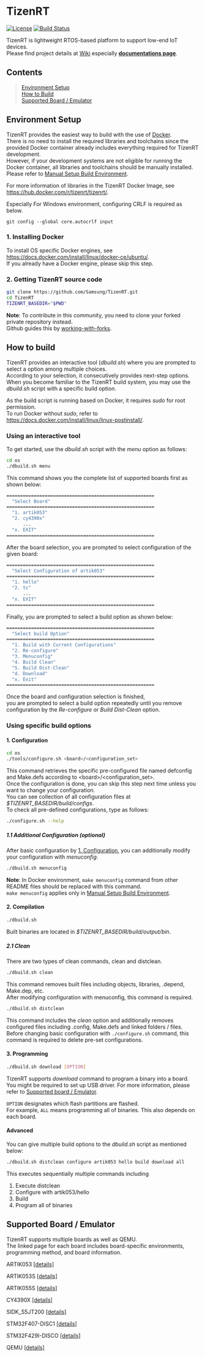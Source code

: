 # TizenRT

[![License](https://img.shields.io/badge/licence-Apache%202.0-brightgreen.svg?style=flat)](LICENSE)
[![Build Status](https://travis-ci.org/Samsung/TizenRT.svg?branch=master)](https://travis-ci.org/Samsung/TizenRT)

TizenRT is lightweight RTOS-based platform to support low-end IoT devices.  
Please find project details at [Wiki](https://github.com/Samsung/TizenRT/wiki) especially **[documentations page](https://github.com/Samsung/TizenRT/wiki/Documentations)**.

## Contents

> [Environment Setup](#environment-setup)  
> [How to Build](#how-to-build)  
> [Supported Board / Emulator](#supported-board--emulator)  

## Environment Setup

TizenRT provides the easiest way to build with the use of [Docker](https://www.docker.com/).  
There is no need to install the required libraries and toolchains since the provided Docker container already includes everything required for TizenRT development.  
However, if your development systems are not eligible for running the Docker container, all libraries and toolchains should be manually installed.  
Please refer to [Manual Setup Build Environment](docs/HowToSetEnv.md).

For more information of libraries in the TizenRT Docker Image, see https://hub.docker.com/r/tizenrt/tizenrt/.

Especially For Windows environment, configuring CRLF is required as below.
```
git config --global core.autocrlf input
```

### 1. Installing Docker

To install OS specific Docker engines, see https://docs.docker.com/install/linux/docker-ce/ubuntu/.  
If you already have a Docker engine, please skip this step.

### 2. Getting TizenRT source code

```bash
git clone https://github.com/Samsung/TizenRT.git
cd TizenRT
TIZENRT_BASEDIR="$PWD"
```
**Note**: To contribute in this community, you need to clone your forked private repository instead.  
          Github guides this by [working-with-forks](https://help.github.com/articles/working-with-forks).

## How to build

TizenRT provides an interactive tool (*dbuild.sh*) where you are prompted to select a option among multiple choices.  
According to your selection, it consecutively provides next-step options.  
When you become familiar to the TizenRT build system, you may use the *dbuild.sh* script with a specific build option.

As the build script is running based on Docker, it requires *sudo* for root permission.  
To run Docker without *sudo*, refer to https://docs.docker.com/install/linux/linux-postinstall/.

### Using an interactive tool

To get started, use the *dbuild.sh* script with the *menu* option as follows:
```bash
cd os
./dbuild.sh menu
```

This command shows you the complete list of supported boards first as shown below:
```bash
======================================================
  "Select Board"
======================================================
  "1. artik053"
  "2. cy4390x"
      ...
  "x. EXIT"
======================================================
```

After the board selection, you are prompted to select configuration of the given board:
```bash
======================================================
  "Select Configuration of artik053"
======================================================
  "1. hello"
  "2. tc"
      ...
  "x. EXIT"
======================================================
```

Finally, you are prompted to select a build option as shown below:
```bash
======================================================
  "Select build Option"
======================================================
  "1. Build with Current Configurations"
  "2. Re-configure"
  "3. Menuconfig"
  "4. Build Clean"
  "5. Build Dist-Clean"
  "d. Download"
  "x. Exit"
======================================================
```

Once the board and configuration selection is finished,  
you are prompted to select a build option repeatedly until you remove configuration by the *Re-configure* or *Build Dist-Clean* option.

### Using specific build options

#### 1. Configuration

```bash
cd os
./tools/configure.sh <board>/<configuration_set>
```

This command retrieves the specific pre-configured file named defconfig and Make.defs according to \<board\>/\<configuration_set\>.  
Once the configuration is done, you can skip this step next time unless you want to change your configuration.  
You can see collection of all configuration files at *$TIZENRT_BASEDIR/build/configs*.  
To check all pre-defined configurations, type as follows:

```bash
./configure.sh --help
```

##### 1.1 Additional Configuration (optional)

After basic configuration by [1. Configuration](#1-configuration), you can additionally modify your configuration with *menuconfig*.

```bash
./dbuild.sh menuconfig
```

**Note**: In Docker environment, ```make menuconfig``` command from other README files should be replaced with this command.  
          ```make menuconfig``` applies only in [Manual Setup Build Environment](docs/HowToSetEnv.md).

#### 2. Compilation

```bash
./dbuild.sh
```

Built binaries are located in *$TIZENRT_BASEDIR/build/output/bin*.

##### 2.1 Clean

There are two types of clean commands, clean and distclean.

```bash
./dbuild.sh clean
```

This command removes built files including objects, libraries, .depend, Make.dep, etc.  
After modifying configuration with menuconfig, this command is required.

```bash
./dbuild.sh distclean
```

This command includes the *clean* option and additionally removes configured files including .config, Make.defs and linked folders / files.  
Before changing basic configuration with ```./configure.sh``` command, this command is required to delete pre-set configurations.

#### 3. Programming

```bash
./dbuild.sh download [OPTION]
```

TizenRT supports *download* command to program a binary into a board.  
You might be required to set up USB driver. For more information, please refer to [Supported board / Emulator](#supported-board--emulator).

```OPTION``` designates which flash partitions are flashed.  
For example, ```ALL``` means programming all of binaries. This also depends on each board.

#### Advanced

You can give multiple build options to the *dbuild.sh* script as mentioned below:
```bash
./dbuild.sh distclean configure artik053 hello build download all
```
This executes sequentially multiple commands including
1. Execute distclean
2. Configure with artik053/hello
3. Build
4. Program all of binaries

## Supported Board / Emulator

TizenRT supports multiple boards as well as QEMU.  
The linked page for each board includes board-specific environments, programming method, and board information.

ARTIK053 [[details]](build/configs/artik053/README.md)

ARTIK053S [[details]](build/configs/artik053s/README.md)

ARTIK055S [[details]](build/configs/artik055s/README.md)

CY4390X [[details]](build/configs/cy4390x/README.md)

SIDK_S5JT200 [[details]](build/configs/sidk_s5jt200/README.md)

STM32F407-DISC1 [[details]](build/configs/stm32f407-disc1/README.md)

STM32F429I-DISCO [[details]](build/configs/stm32f429i-disco/README.md)

QEMU [[details]](build/configs/qemu/README.md)

